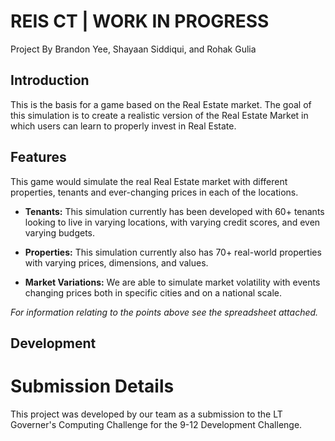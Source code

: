 # REIS CT  | **WORK IN PROGRESS**
 Project By Brandon Yee, Shayaan Siddiqui, and Rohak Gulia 

## Introduction

This is the basis for a game based on the Real Estate market. The goal of this simulation is to create a realistic version of the Real Estate Market in which users can learn to properly invest in Real Estate.

## Features

This game would simulate the real Real Estate market with different properties, tenants and ever-changing prices in each of the locations.

 - **Tenants:** This simulation currently has been developed with 60+ tenants looking to live in varying locations, with varying credit scores, and even varying budgets.

 - **Properties:** This simulation currently also has 70+ real-world properties with varying prices, dimensions, and values.

 - **Market Variations:** We are able to simulate market volatility with events changing prices both in specific cities and on a national scale.

_For information relating to the points above see the spreadsheet attached._

## Development

# Submission Details
This project was developed by our team as a submission to the LT Governer's Computing Challenge for the 9-12 Development Challenge. 
